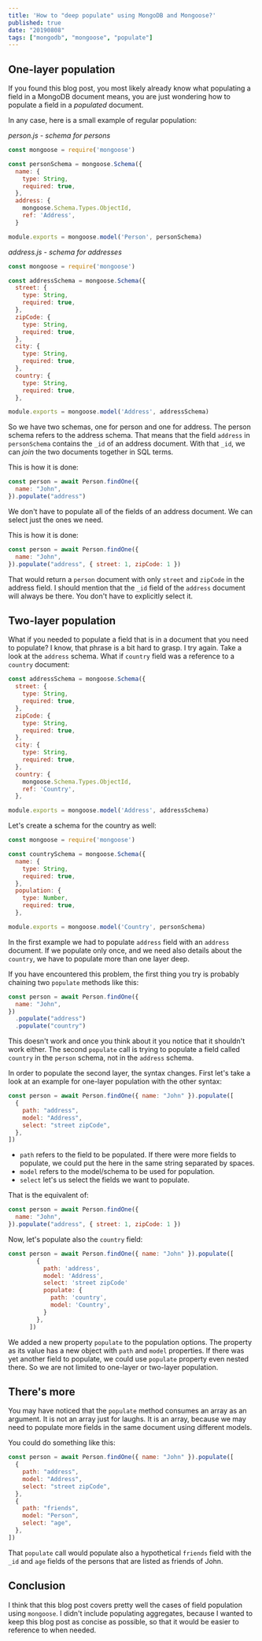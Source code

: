 ```yaml
---
title: 'How to "deep populate" using MongoDB and Mongoose?'
published: true
date: "20190808"
tags: ["mongodb", "mongoose", "populate"]
---
```


## One-layer population

If you found this blog post, you most likely already know what populating a field in a MongoDB document means, you are just wondering how to populate a field in a _populated_ document.

In any case, here is a small example of regular population:

_person.js - schema for persons_

```javascript
const mongoose = require('mongoose')

const personSchema = mongoose.Schema({
  name: {
    type: String,
    required: true,
  },
  address: {
    mongoose.Schema.Types.ObjectId,
    ref: 'Address',
  }

module.exports = mongoose.model('Person', personSchema)
```

_address.js - schema for addresses_

```javascript
const mongoose = require('mongoose')

const addressSchema = mongoose.Schema({
  street: {
    type: String,
    required: true,
  },
  zipCode: {
    type: String,
	required: true,
  },
  city: {
    type: String,
	required: true,
  },
  country: {
    type: String,
	required: true,
  },

module.exports = mongoose.model('Address', addressSchema)
```

So we have two schemas, one for person and one for address. The person schema refers to the address schema. That means that the field `address` in `personSchema` contains the `_id` of an address document. With that `_id`, we can _join_ the two documents together in SQL terms.

This is how it is done:

```javascript
const person = await Person.findOne({
  name: "John",
}).populate("address")
```

We don't have to populate all of the fields of an address document. We can select just the ones we need.

This is how it is done:

```javascript
const person = await Person.findOne({
  name: "John",
}).populate("address", { street: 1, zipCode: 1 })
```

That would return a `person` document with only `street` and `zipCode` in the address field. I should mention that the `_id` field of the `address` document will always be there. You don't have to explicitly select it.

## Two-layer population

What if you needed to populate a field that is in a document that you need to populate? I know, that phrase is a bit hard to grasp. I try again. Take a look at the `address` schema. What if `country` field was a reference to a `country` document:

```javascript
const addressSchema = mongoose.Schema({
  street: {
    type: String,
    required: true,
  },
  zipCode: {
    type: String,
	required: true,
  },
  city: {
    type: String,
	required: true,
  },
  country: {
    mongoose.Schema.Types.ObjectId,
    ref: 'Country',
  },

module.exports = mongoose.model('Address', addressSchema)
```

Let's create a schema for the country as well:

```javascript
const mongoose = require('mongoose')

const countrySchema = mongoose.Schema({
  name: {
    type: String,
    required: true,
  },
  population: {
    type: Number,
    required: true,
  },

module.exports = mongoose.model('Country', personSchema)
```

In the first example we had to populate `address` field with an `address` document. If we populate only once, and we need also details about the `country`, we have to populate more than one layer deep.

If you have encountered this problem, the first thing you try is probably chaining two `populate` methods like this:

```javascript
const person = await Person.findOne({
  name: "John",
})
  .populate("address")
  .populate("country")
```

This doesn't work and once you think about it you notice that it shouldn't work either. The second `populate` call is trying to populate a field called `country` in the `person` schema, not in the `address` schema.

In order to populate the second layer, the syntax changes. First let's take a look at an example for one-layer population with the other syntax:

```javascript
const person = await Person.findOne({ name: "John" }).populate([
  {
    path: "address",
    model: "Address",
    select: "street zipCode",
  },
])
```

- `path` refers to the field to be populated. If there were more fields to populate, we could put the here in the same string separated by spaces.
- `model` refers to the model/schema to be used for population.
- `select` let's us select the fields we want to populate.

That is the equivalent of:

```javascript
const person = await Person.findOne({
  name: "John",
}).populate("address", { street: 1, zipCode: 1 })
```

Now, let's populate also the `country` field:

```javascript
const person = await Person.findOne({ name: "John" }).populate([
        {
          path: 'address',
          model: 'Address',
          select: 'street zipCode'
		  populate: {
		    path: 'country',
			model: 'Country',
		  }
        },
      ])
```

We added a new property `populate` to the population options. The property as its value has a new object with `path` and `model` properties. If there was yet another field to populate, we could use `populate` property even nested there. So we are not limited to one-layer or two-layer population.

## There's more

You may have noticed that the `populate` method consumes an array as an argument. It is not an array just for laughs. It is an array, because we may need to populate more fields in the same document using different models.

You could do something like this:

```javascript
const person = await Person.findOne({ name: "John" }).populate([
  {
    path: "address",
    model: "Address",
    select: "street zipCode",
  },
  {
    path: "friends",
    model: "Person",
    select: "age",
  },
])
```

That `populate` call would populate also a hypothetical `friends` field with the `_id` and `age` fields of the persons that are listed as friends of John.

## Conclusion

I think that this blog post covers pretty well the cases of field population using `mongoose`. I didn't include populating aggregates, because I wanted to keep this blog post as concise as possible, so that it would be easier to reference to when needed.
